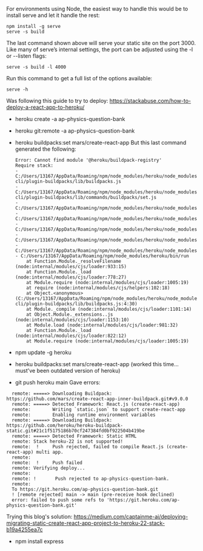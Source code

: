 For environments using Node, the easiest way to handle this would be to install serve and let it handle the rest:
```
npm install -g serve
serve -s build
```
The last command shown above will serve your static site on the port 3000. Like many of serve’s internal settings, the port can be adjusted using the -l or --listen flags:
```
serve -s build -l 4000
```
Run this command to get a full list of the options available:
```
serve -h
```

Was following this guide to try to deploy: https://stackabuse.com/how-to-deploy-a-react-app-to-heroku/
* heroku create -a ap-physics-question-bank
* heroku git:remote -a ap-physics-question-bank
* heroku buildpacks:set mars/create-react-app
But this last command generated the following: 

  ```
  Error: Cannot find module '@heroku/buildpack-registry'
  Require stack:
  - C:/Users/13167/AppData/Roaming/npm/node_modules/heroku/node_modules/@heroku-cli/plugin-buildpacks/lib/buildpacks.js
  - C:/Users/13167/AppData/Roaming/npm/node_modules/heroku/node_modules/@heroku-cli/plugin-buildpacks/lib/commands/buildpacks/set.js
  - C:/Users/13167/AppData/Roaming/npm/node_modules/heroku/node_modules/@oclif/config/lib/plugin.js
  - C:/Users/13167/AppData/Roaming/npm/node_modules/heroku/node_modules/@oclif/config/lib/config.js
  - C:/Users/13167/AppData/Roaming/npm/node_modules/heroku/node_modules/@oclif/config/lib/index.js
  - C:/Users/13167/AppData/Roaming/npm/node_modules/heroku/node_modules/@oclif/command/lib/command.js
  - C:/Users/13167/AppData/Roaming/npm/node_modules/heroku/node_modules/@oclif/command/lib/index.js
  - C:/Users/13167/AppData/Roaming/npm/node_modules/heroku/bin/run
      at Function.Module._resolveFilename (node:internal/modules/cjs/loader:933:15)
      at Function.Module._load (node:internal/modules/cjs/loader:778:27)
      at Module.require (node:internal/modules/cjs/loader:1005:19)
      at require (node:internal/modules/cjs/helpers:102:18)
      at Object.<anonymous> (C:/Users/13167/AppData/Roaming/npm/node_modules/heroku/node_modules/@heroku-cli/plugin-buildpacks/lib/buildpacks.js:4:30)
      at Module._compile (node:internal/modules/cjs/loader:1101:14)
      at Object.Module._extensions..js (node:internal/modules/cjs/loader:1153:10)
      at Module.load (node:internal/modules/cjs/loader:981:32)
      at Function.Module._load (node:internal/modules/cjs/loader:822:12)
      at Module.require (node:internal/modules/cjs/loader:1005:19)
  ```

* npm update -g heroku
* heroku buildpacks:set mars/create-react-app
(worked this time... must've been outdated version of heroku)
* git push heroku main
Gave errors:
```
  remote: =====> Downloading Buildpack: https://github.com/mars/create-react-app-inner-buildpack.git#v9.0.0
  remote: =====> Detected Framework: React.js (create-react-app)
  remote:        Writing `static.json` to support create-react-app
  remote:        Enabling runtime environment variables
  remote: =====> Downloading Buildpack: https://github.com/heroku/heroku-buildpack-static.git#21c1f5175186b70cf247384fd0bf922504b419be
  remote: =====> Detected Framework: Static HTML
  remote: Stack heroku-22 is not supported!
  remote:  !     Push rejected, failed to compile React.js (create-react-app) multi app.
  remote:
  remote:  !     Push failed
  remote: Verifying deploy...
  remote:
  remote: !       Push rejected to ap-physics-question-bank.
  remote:
  To https://git.heroku.com/ap-physics-question-bank.git
  ! [remote rejected] main -> main (pre-receive hook declined)
  error: failed to push some refs to 'https://git.heroku.com/ap-physics-question-bank.git'
```

Trying this blog's solution: https://medium.com/captainme-ai/deploying-migrating-static-create-react-app-project-to-heroku-22-stack-b19a4255ea7c

* npm install express
